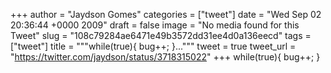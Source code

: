 
+++
author = "Jaydson Gomes"
categories = ["tweet"]
date = "Wed Sep 02 20:36:44 +0000 2009"
draft = false
image = "No media found for this Tweet"
slug = "108c79284ae6471e49b3572dd31ee4d0a136eecd"
tags = ["tweet"]
title = """while(true){     bug++;
}..."""
tweet = true
tweet_url = "https://twitter.com/jaydson/status/3718315022"
+++
while(true){     bug++;
}
